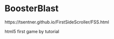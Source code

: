 # BoosterBlast
<p>https://tsentner.github.io/FirstSideScroller/FSS.html</p>
<p>html5 first game by tutorial</p>